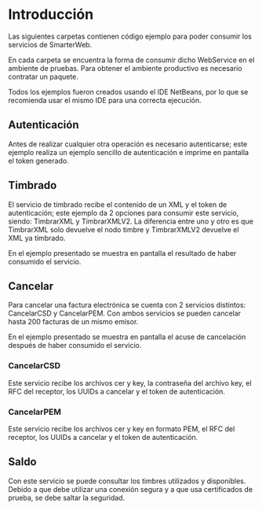 ﻿# Introducción
Las siguientes carpetas contienen código ejemplo para poder consumir los
servicios de SmarterWeb.

En cada carpeta se encuentra la forma de consumir dicho WebService en el
ambiente de pruebas. Para obtener el ambiente productivo es necesario contratar
un paquete.

Todos los ejemplos fueron creados usando el IDE NetBeans, por lo que se
recomienda usar el mismo IDE para una correcta ejecución.

## Autenticación
Antes de realizar cualquier otra operación es necesario autenticarse; este
ejemplo realiza un ejemplo sencillo de autenticación e imprime en pantalla el
token generado.

## Timbrado
El servicio de timbrado recibe el contenido de un XML y el token de
autenticación; este ejemplo da 2 opciones para consumir este servicio, siendo:
TimbrarXML y TimbrarXMLV2. La diferencia entre uno y otro es que TimbrarXML
solo devuelve el nodo timbre y TimbrarXMLV2 devuelve el XML ya timbrado.

En el ejemplo presentado se muestra en pantalla el resultado de haber consumido
el servicio.

## Cancelar
Para cancelar una factura electrónica se cuenta con 2 servicios distintos:
CancelarCSD y CancelarPEM. Con ambos servicios se pueden cancelar hasta 200
facturas de un mismo emisor.

En el ejemplo presentado se muestra en pantalla el acuse de cancelación después
de haber consumido el servicio. 

### CancelarCSD
Este servicio recibe los archivos cer y key, la contraseña del archivo key, el
RFC del receptor, los UUIDs a cancelar y el token de autenticación.

### CancelarPEM
Este servicio recibe los archivos cer y key en formato PEM, el RFC del
receptor, los UUIDs a cancelar y el token de autenticación.

## Saldo
Con este servicio se puede consultar los timbres utilizados y disponibles.
Debido a que debe utilizar una conexión segura y a que usa certificados de
prueba, se debe saltar la seguridad.